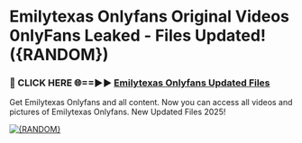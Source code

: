 # Emilytexas Onlyfans Original Videos 0nlyFans Leaked - Files Updated! ({RANDOM})

<h3>🔴 CLICK HERE 🌐==►► <a href="https://betterlinks.top/A2PfLJ" rel="nofollow">Emilytexas Onlyfans Updated Files</a></h3>

Get Emilytexas Onlyfans and all content. Now you can access all videos and pictures of Emilytexas Onlyfans. New Updated Files 2025!

[![{RANDOM}](https://i.imgur.com/ppqm5kG.gif)](https://betterlinks.top/A2PfLJ)